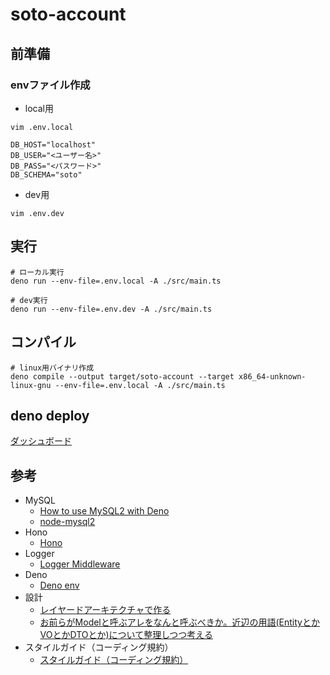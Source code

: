 # soto-account

## 前準備

### envファイル作成

- local用
```shell
vim .env.local
```
```
DB_HOST="localhost"
DB_USER="<ユーザー名>"
DB_PASS="<パスワード>"
DB_SCHEMA="soto"
```
- dev用
```shell
vim .env.dev
```

## 実行
```shell
# ローカル実行
deno run --env-file=.env.local -A ./src/main.ts
```
```shell
# dev実行
deno run --env-file=.env.dev -A ./src/main.ts
```

## コンパイル
```shell
# linux用バイナリ作成
deno compile --output target/soto-account --target x86_64-unknown-linux-gnu --env-file=.env.local -A ./src/main.ts
```

## deno deploy

[ダッシュボード](https://dash.deno.com/projects/soto-account)

## 参考

- MySQL
  - [How to use MySQL2 with Deno](https://docs.deno.com/examples/mysql2_tutorial/)
  - [node-mysql2](https://sidorares.github.io/node-mysql2/docs/examples)
- Hono
  - [Hono](https://hono-ja.pages.dev/docs/getting-started/deno)
- Logger
  - [Logger Middleware](https://hono.dev/docs/middleware/builtin/logger)
- Deno
  - [Deno env](https://docs.deno.com/runtime/reference/env_variables/)
- 設計
  - [レイヤードアーキテクチャで作る](https://zenn.dev/flutteruniv/books/flutter-architecture/viewer/5_layered-architecture)
  - [お前らがModelと呼ぶアレをなんと呼ぶべきか。近辺の用語(EntityとかVOとかDTOとか)について整理しつつ考える](https://qiita.com/takasek/items/70ab5a61756ee620aee6)
- スタイルガイド（コーディング規約）
  - [スタイルガイド（コーディング規約）](https://typescript-jp.gitbook.io/deep-dive/styleguide)
